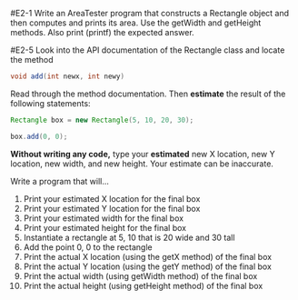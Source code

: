 #E2-1
Write an AreaTester program that constructs a Rectangle object and then computes and prints its area. Use the getWidth and getHeight methods. Also print (printf) the expected answer.

#E2-5
Look into the API documentation of the Rectangle class and locate the method

```java
void add(int newx, int newy)
```
Read through the method documentation. Then **estimate** the result of the following statements:

```java
Rectangle box = new Rectangle(5, 10, 20, 30);
```

```java
box.add(0, 0);
```

**Without writing any code,**  type your **estimated** new X location, new Y location, new width, and new height. Your estimate can be inaccurate.

Write a program that will...

1. Print your estimated X location for the final box
2. Print your estimated Y location for the final box
3. Print your estimated width for the final box
4. Print your estimated height for the final box
5. Instantiate a rectangle at 5, 10 that is 20 wide and 30 tall
6. Add the point 0, 0 to the rectangle
7. Print the actual X location (using the getX method) of the final box
8. Print the actual Y location (using the getY method) of the final box
9. Print the actual width (using getWidth method) of the final box
10. Print the actual height (using getHeight method) of the final box
